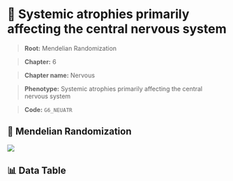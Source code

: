 # 🧪 Systemic atrophies primarily affecting the central nervous system

> **Root:** Mendelian Randomization

> **Chapter:** 6  

> **Chapter name:** Nervous

> **Phenotype:** Systemic atrophies primarily affecting the central nervous system  

> **Code:** `G6_NEUATR`

## 🧬 Mendelian Randomization  

<img src="/MR/Figures/Forward/G6_NEUATR.png"/>

## 📊 Data Table

<CsvTableMRF src="/public/MR/Data/Forward/G6_NEUATR.csv"/>
